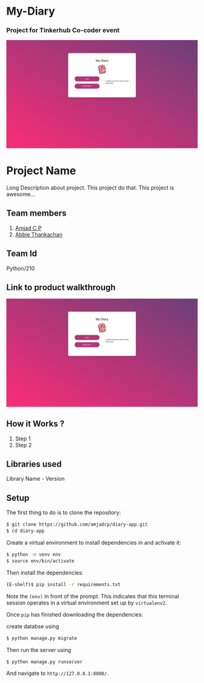 # My-Diary

### Project for Tinkerhub Co-coder event

![preview](previews/preview.png)

# Project Name

Long Description about project. This project do that. This project is awesome...

## Team members

1. <a href="https://github.com/amjadcp/">Amjad C P</a>
2. <a href="https://github.com/Abbie2002/">Abbie Thankachan</a>

## Team Id

Python/210

## Link to product walkthrough

[![TASK-CLI](previews/preview.png)](previews/preview.mp4)

## How it Works ?

1. Step 1
2. Step 2

## Libraries used

Library Name - Version

## Setup

The first thing to do is to clone the repository:

```sh
$ git clone https://github.com/amjadcp/diary-app.git
$ cd diary-app
```

Create a virtual environment to install dependencies in and activate it:

```sh
$ python -m venv env
$ source env/bin/activate
```

Then install the dependencies:

```sh
(E-shelf)$ pip install -r requirements.txt
```

Note the `(env)` in front of the prompt. This indicates that this terminal
session operates in a virtual environment set up by `virtualenv2`.

Once `pip` has finished downloading the dependencies:

create databse using

```sh
$ python manage.py migrate
```

Then run the server using

```sh
$ python manage.py runserver
```

And navigate to `http://127.0.0.1:8000/`.
